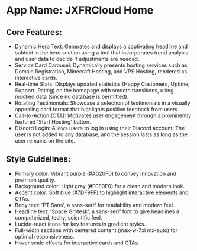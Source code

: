 # **App Name**: JXFRCloud Home

## Core Features:

- Dynamic Hero Text: Generates and displays a captivating headline and subtext in the hero section using a tool that incorporates trend analysis and user data to decide if adjustments are needed.
- Service Card Carousel: Dynamically presents hosting services such as Domain Registration, Minecraft Hosting, and VPS Hosting, rendered as interactive cards.
- Real-time Stats: Displays updated statistics (Happy Customers, Uptime, Support, Rating) on the homepage with smooth transitions, using mocked data (since no database is permitted).
- Rotating Testimonials: Showcase a selection of testimonials in a visually appealing card format that highlights positive feedback from users.
- Call-to-Action (CTA): Motivates user engagement through a prominently featured 'Start Hosting' button.
- Discord Login: Allows users to log in using their Discord account. The user is not added to any database, and the session lasts as long as the user remains on the site.

## Style Guidelines:

- Primary color: Vibrant purple (#A020F0) to convey innovation and premium quality.
- Background color: Light gray (#F0F0F0) for a clean and modern look.
- Accent color: Soft blue (#7DF9FF) to highlight interactive elements and CTAs.
- Body text: 'PT Sans', a sans-serif for readability and modern feel.
- Headline text: 'Space Grotesk', a sans-serif font to give headlines a computerized, techy, scientific feel.
- Lucide-react icons for key features in gradient styles.
- Full-width sections with centered content (max-w-7xl mx-auto) for optimal responsiveness.
- Hover scale effects for interactive cards and CTAs.